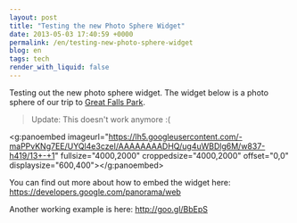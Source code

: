 ```yaml
---
layout: post
title: "Testing the new Photo Sphere Widget"
date: 2013-05-03 17:40:59 +0000
permalink: /en/testing-new-photo-sphere-widget
blog: en
tags: tech
render_with_liquid: false
---
```


Testing out the new photo sphere widget. The widget below is a photo
sphere of our trip to [Great Falls Park](http://www.nps.gov/grfa/).

> Update: This doesn't work anymore :(

<g:panoembed imageurl="https://lh5.googleusercontent.com/-maPPvKNg7EE/UYQl4e3czeI/AAAAAAAADHQ/ug4uWBDlg6M/w837-h419/13+-+1"
fullsize="4000,2000"
croppedsize="4000,2000"
offset="0,0"
displaysize="600,400"></g:panoembed>

You can find out more about how to embed the widget here:
<https://developers.google.com/panorama/web>

Another working example is here: <http://goo.gl/BbEpS>
